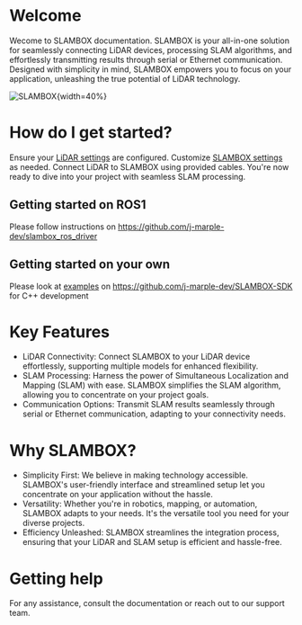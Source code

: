 # Welcome
Wecome to SLAMBOX documentation. SLAMBOX is your all-in-one solution for seamlessly connecting LiDAR devices, processing SLAM algorithms, and effortlessly transmitting results through serial or Ethernet communication. Designed with simplicity in mind, SLAMBOX empowers you to focus on your application, unleashing the true potential of LiDAR technology.

![SLAMBOX](sbox_board_rev1.jpg){width=40%}

# How do I get started?

Ensure your [LiDAR settings](LiDARSetting.html) are configured.
Customize [SLAMBOX settings](SLAMBOXSetting.html) as needed.
Connect LiDAR to SLAMBOX using provided cables.
You're now ready to dive into your project with seamless SLAM processing.

## Getting started on ROS1
Please follow instructions on https://github.com/j-marple-dev/slambox_ros_driver

## Getting started on your own
Please look at [examples](https://github.com/j-marple-dev/SLAMBOX-SDK/tree/main/examples) on https://github.com/j-marple-dev/SLAMBOX-SDK for C++ development


# Key Features

* LiDAR Connectivity: Connect SLAMBOX to your LiDAR device effortlessly, supporting multiple models for enhanced flexibility.
* SLAM Processing: Harness the power of Simultaneous Localization and Mapping (SLAM) with ease. SLAMBOX simplifies the SLAM algorithm, allowing you to concentrate on your project goals.
* Communication Options: Transmit SLAM results seamlessly through serial or Ethernet communication, adapting to your connectivity needs.

# Why SLAMBOX?

* Simplicity First: We believe in making technology accessible. SLAMBOX's user-friendly interface and streamlined setup let you concentrate on your application without the hassle.
* Versatility: Whether you're in robotics, mapping, or automation, SLAMBOX adapts to your needs. It's the versatile tool you need for your diverse projects.
* Efficiency Unleashed: SLAMBOX streamlines the integration process, ensuring that your LiDAR and SLAM setup is efficient and hassle-free.


# Getting help
For any assistance, consult the documentation or reach out to our support team.

